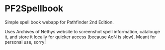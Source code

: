 # PF2Spellbook
Simple spell book webapp for Pathfinder 2nd Edition.

Uses Archives of Nethys website to screenshot spell information, catalouge it, and store it locally for quicker access (because AoN is slow).
Meant for personal use, sorry!
